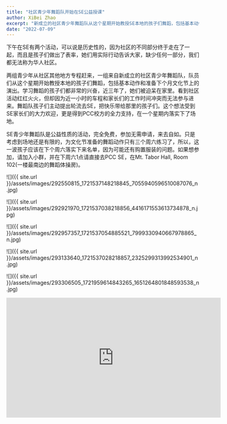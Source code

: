 ```yaml
---
title: "社区青少年舞蹈队开始在SE公益授课"
author: XiBei Zhao
excerpt: "新成立的社区青少年舞蹈队从这个星期开始教授SE本地的孩子们舞蹈，包括基本动作和准备下个月文化节上的演出。学习舞蹈的孩子们都非常的兴奋，近三年了，她们被迫呆在家里。看到社区活动红红火火，但却因为近一小时的车程和家长们的工作时间冲突而无法参与进来。舞蹈队孩子们主动提出轮流去SE，把快乐带给那里的孩子们。这个想法受到SE家长们的大力欢迎，更是得到PCC校方的全力支持。"
date: "2022-07-09"
---
```


下午在SE有两个活动，可以说是历史性的，因为社区的不同部分终于走在了一起，而且是孩子们做出了表率，她们用实际行动告诉大家，缺少任何一部分，我们都无法称为华人社区。

两组青少年从社区其他地方专程赶来，一组来自新成立的社区青少年舞蹈队，队员们从这个星期开始教授本地的孩子们舞蹈，包括基本动作和准备下个月文化节上的演出。学习舞蹈的孩子们都非常的兴奋，近三年了，她们被迫呆在家里。看到社区活动红红火火，但却因为近一小时的车程和家长们的工作时间冲突而无法参与进来。舞蹈队孩子们主动提出轮流去SE，把快乐带给那里的孩子们。这个想法受到SE家长们的大力欢迎，更是得到PCC校方的全力支持，在一个星期内落实下了场地。

SE青少年舞蹈队是公益性质的活动，完全免费，参加无需申请，来去自如。只是考虑到场地还是有限的，为文化节准备的舞蹈动作只有三个周六练习了，所以，这一波孩子应该在下个周六落实下来名单，因为可能还有购置服装的问题。如果想参加，请加入小群，并在下周六1点请直接去PCC SE，在Mt. Tabor Hall, Room 102(一楼最南边的舞蹈体操房)。

![]({{ site.url }}/assets/images/292550815_1721537148218845_7055940596510087076_n.jpg)

![]({{ site.url }}/assets/images/292921970_1721537038218856_4416171553613734878_n.jpg)

![]({{ site.url }}/assets/images/292957357_1721537054885521_7999330940667978865_n.jpg)

![]({{ site.url }}/assets/images/293133640_1721537028218857_2325299313992534901_n.jpg)

![]({{ site.url }}/assets/images/293306505_1721959614843265_1651264801848593538_n.jpg)

<iframe src="https://www.facebook.com/plugins/video.php?height=314&href=https%3A%2F%2Fwww.facebook.com%2FOregonChineseCoalition%2Fvideos%2F402834955202449%2F&show_text=false&width=560&t=0" width="560" height="314" style="border:none;overflow:hidden" scrolling="no" frameborder="0" allowfullscreen="true" allow="autoplay; clipboard-write; encrypted-media; picture-in-picture; web-share" allowFullScreen="true"></iframe>
